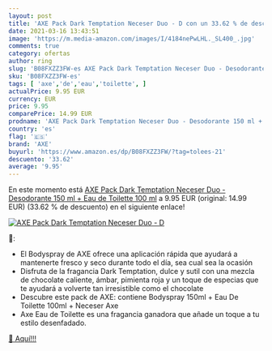 ```yaml
---
layout: post
title: 'AXE Pack Dark Temptation Neceser Duo - D con un 33.62 % de descuento'
date: 2021-03-16 13:43:51
image: 'https://m.media-amazon.com/images/I/4184nePwLHL._SL400_.jpg'
comments: true
category: ofertas
author: ring
slug: 'B08FXZZ3FW-es AXE Pack Dark Temptation Neceser Duo - Desodorante 150 ml...'
sku: 'B08FXZZ3FW-es'
tags: [ 'axe','de','eau','toilette', ]
actualPrice: 9.95 EUR
currency: EUR
price: 9.95
comparePrice: 14.99 EUR
prodname: 'AXE Pack Dark Temptation Neceser Duo - Desodorante 150 ml + Eau de Toilette 100 ml'
country: 'es'
flag: '🇪🇸'
brand: 'AXE'
buyurl: 'https://www.amazon.es/dp/B08FXZZ3FW/?tag=tolees-21'
descuento: '33.62'
average: '9.95'
---
```


En este momento está [AXE Pack Dark Temptation Neceser Duo - Desodorante 150 ml + Eau de Toilette 100 ml](https://www.amazon.es/dp/B08FXZZ3FW/?tag=tolees-21) a 9.95 EUR (original: 14.99 EUR) (33.62 %  de descuento) en el siguiente enlace!

[![AXE Pack Dark Temptation Neceser Duo - D](https://m.media-amazon.com/images/I/4184nePwLHL._SL400_.jpg)](https://www.amazon.es/dp/B08FXZZ3FW/?tag=tolees-21)

🔎:

- El Bodyspray de AXE ofrece una aplicación rápida que ayudará a mantenerte fresco y seco durante todo el día, sea cual sea la ocasión
- Disfruta de la fragancia Dark Temptation, dulce y sutil con una mezcla de chocolate caliente, ámbar, pimienta roja y un toque de especias que te ayudará a volverte tan irresistible como el chocolate
- Descubre este pack de AXE: contiene Bodyspray 150ml + Eau De Toilette 100ml + Neceser Axe
- Axe Eau de Toilette es una fragancia ganadora que añade un toque a tu estilo desenfadado.

[🛒 Aquí!!!](https://www.amazon.es/dp/B08FXZZ3FW/?tag=tolees-21)
